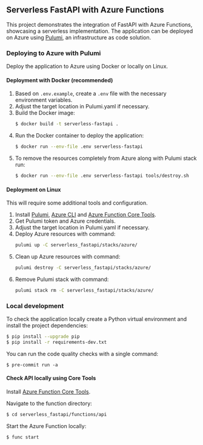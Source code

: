 ## Serverless FastAPI with Azure Functions

This project demonstrates the integration of FastAPI with Azure Functions, showcasing a serverless implementation.
The application can be deployed on Azure using [Pulumi](https://www.pulumi.com/), an infrastructure as code solution.

### Deploying to Azure with Pulumi

Deploy the application to Azure using Docker or locally on Linux.

#### Deployment with Docker (recommended)

1. Based on `.env.example`, create a `.env` file with the necessary environment variables.
1. Adjust the target location in Pulumi.yaml if necessary.
1. Build the Docker image:
   ```bash
   $ docker build -t serverless-fastapi .
   ```
1. Run the Docker container to deploy the application:
   ```bash
   $ docker run --env-file .env serverless-fastapi
   ```
1. To remove the resources completely from Azure along with Pulumi stack run:
   ```bash
   $ docker run --env-file .env serverless-fastapi tools/destroy.sh
   ```

#### Deployment on Linux

This will require some additional tools and configuration.

1. Install [Pulumi](https://www.pulumi.com/docs/install/), [Azure CLI](https://learn.microsoft.com/en-us/cli/azure/install-azure-cli) and [Azure Function Core Tools](https://learn.microsoft.com/en-us/azure/azure-functions/functions-run-local).
1. Get Pulumi token and Azure credentials.
1. Adjust the target location in Pulumi.yaml if necessary.
1. Deploy Azure resources with command:
   ```bash
   pulumi up -C serverless_fastapi/stacks/azure/
   ```
1. Clean up Azure resources with command:
   ```bash
   pulumi destroy -C serverless_fastapi/stacks/azure/
   ```
1. Remove Pulumi stack with command:
   ```bash
   pulumi stack rm -C serverless_fastapi/stacks/azure/
   ```

### Local development

To check the application locally create a Python virtual environment and install the project dependencies:

```bash
$ pip install --upgrade pip
$ pip install -r requirements-dev.txt
```

You can run the code quality checks with a single command:

```
$ pre-commit run -a
```

#### Check API locally using Core Tools

Install [Azure Function Core Tools](https://learn.microsoft.com/en-us/azure/azure-functions/functions-run-local).

Navigate to the function directory:

```bash
$ cd serverless_fastapi/functions/api
```

Start the Azure Function locally:

```bash
$ func start
```
